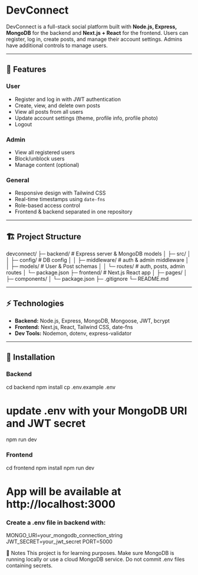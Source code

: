 # DevConnect

DevConnect is a full-stack social platform built with **Node.js, Express, MongoDB** for the backend and **Next.js + React** for the frontend. Users can register, log in, create posts, and manage their account settings. Admins have additional controls to manage users.

---

## 🚀 Features

### User
- Register and log in with JWT authentication
- Create, view, and delete own posts
- View all posts from all users
- Update account settings (theme, profile info, profile photo)
- Logout

### Admin
- View all registered users
- Block/unblock users
- Manage content (optional)

### General
- Responsive design with Tailwind CSS
- Real-time timestamps using `date-fns`
- Role-based access control
- Frontend & backend separated in one repository

---

## 🏗️ Project Structure



devconnect/
├─ backend/ # Express server & MongoDB models
│ ├─ src/
│ │ ├─ config/ # DB config
│ │ ├─ middleware/ # auth & admin middleware
│ │ ├─ models/ # User & Post schemas
│ │ └─ routes/ # auth, posts, admin routes
│ └─ package.json
├─ frontend/ # Next.js React app
│ ├─ pages/
│ ├─ components/
│ └─ package.json
├─ .gitignore
└─ README.md




---

## ⚡ Technologies

- **Backend:** Node.js, Express, MongoDB, Mongoose, JWT, bcrypt
- **Frontend:** Next.js, React, Tailwind CSS, date-fns
- **Dev Tools:** Nodemon, dotenv, express-validator

---

## 💾 Installation

### Backend

cd backend
npm install
cp .env.example .env
# update .env with your MongoDB URI and JWT secret
npm run dev


### Frontend

cd frontend
npm install
npm run dev
# App will be available at http://localhost:3000

### Create a .env file in backend with:
MONGO_URI=your_mongodb_connection_string
JWT_SECRET=your_jwt_secret
PORT=5000

📝 Notes
This project is for learning purposes.
Make sure MongoDB is running locally or use a cloud MongoDB service.
Do not commit .env files containing secrets.
